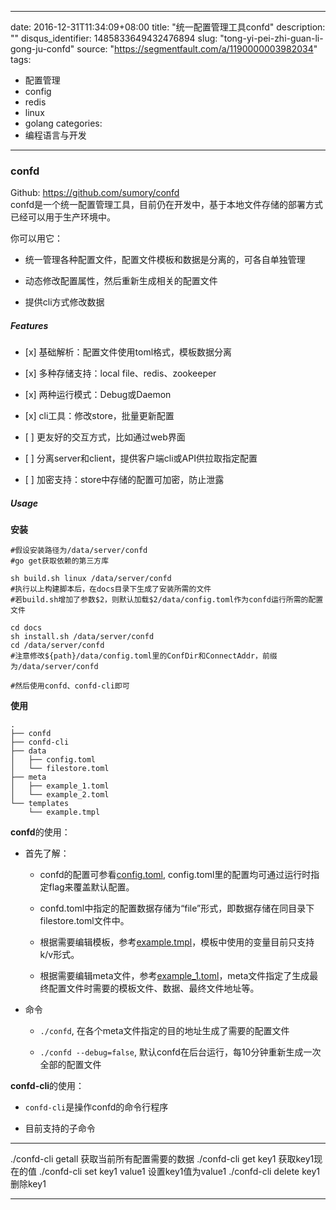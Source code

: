 
---
date: 2016-12-31T11:34:09+08:00
title: "统一配置管理工具confd"
description: ""
disqus_identifier: 1485833649432476894
slug: "tong-yi-pei-zhi-guan-li-gong-ju-confd"
source: "https://segmentfault.com/a/1190000003982034"
tags: 
- 配置管理 
- config 
- redis 
- linux 
- golang 
categories:
- 编程语言与开发
---

### confd

Github: <https://github.com/sumory/confd>\
confd是一个统一配置管理工具，目前仍在开发中，基于本地文件存储的部署方式已经可以用于生产环境中。

你可以用它：

-   统一管理各种配置文件，配置文件模板和数据是分离的，可各自单独管理

-   动态修改配置属性，然后重新生成相关的配置文件

-   提供cli方式修改数据

##### Features

-   \[x\] 基础解析：配置文件使用toml格式，模板数据分离

-   \[x\] 多种存储支持：local file、redis、zookeeper

-   \[x\] 两种运行模式：Debug或Daemon

-   \[x\] cli工具：修改store，批量更新配置

-   \[ \] 更友好的交互方式，比如通过web界面

-   \[ \] 分离server和client，提供客户端cli或API供拉取指定配置

-   \[ \] 加密支持：store中存储的配置可加密，防止泄露

##### Usage

**安装**

    #假设安装路径为/data/server/confd
    #go get获取依赖的第三方库 

    sh build.sh linux /data/server/confd
    #执行以上构建脚本后，在docs目录下生成了安装所需的文件
    #若build.sh增加了参数$2，则默认加载$2/data/config.toml作为confd运行所需的配置文件

    cd docs
    sh install.sh /data/server/confd
    cd /data/server/confd 
    #注意修改${path}/data/config.toml里的ConfDir和ConnectAddr，前缀为/data/server/confd

    #然后使用confd、confd-cli即可

**使用**

    .
    ├── confd
    ├── confd-cli
    ├── data
    │   ├── config.toml
    │   └── filestore.toml
    ├── meta
    │   ├── example_1.toml
    │   └── example_2.toml
    └── templates
        └── example.tmpl

**confd**的使用：

-   首先了解：

    -   confd的配置可参看[config.toml](),
        config.toml里的配置均可通过运行时指定flag来覆盖默认配置。

    -   confd.toml中指定的配置数据存储为“file”形式，即数据存储在同目录下filestore.toml文件中。

    -   根据需要编辑模板，参考[example.tmpl]()，模板中使用的变量目前只支持k/v形式。

    -   根据需要编辑meta文件，参考[example\_1.toml]()，meta文件指定了生成最终配置文件时需要的模板文件、数据、最终文件地址等。

-   命令

    -   `./confd`, 在各个meta文件指定的目的地址生成了需要的配置文件

    -   `./confd --debug=false`,
        默认confd在后台运行，每10分钟重新生成一次全部的配置文件

**confd-cli**的使用：

-   `confd-cli`是操作confd的命令行程序

-   目前支持的子命令

  ----------------------------- ----------------------------
  ./confd-cli getall            获取当前所有配置需要的数据
  ./confd-cli get key1          获取key1现在的值
  ./confd-cli set key1 value1   设置key1值为value1
  ./confd-cli delete key1       删除key1
  ----------------------------- ----------------------------



